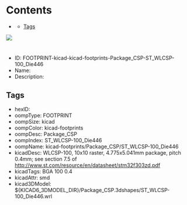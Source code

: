 



Contents
========

* [](#)
	* [Tags](#tags)
  
![][im]
# 

- ID: FOOTPRINT-kicad-kicad-footprints-Package_CSP-ST_WLCSP-100_Die446
- Name: 
- Description: 

## Tags

- hexID: 
- oompType: FOOTPRINT
- oompSize: kicad
- oompColor: kicad-footprints
- oompDesc: Package_CSP
- oompIndex: ST_WLCSP-100_Die446
- oompName: kicad-footprints/Package_CSP/ST_WLCSP-100_Die446
- kicadDesc: WLCSP-100, 10x10 raster, 4.775x5.041mm package, pitch 0.4mm; see section 7.5 of http://www.st.com/resource/en/datasheet/stm32f303zd.pdf
- kicadTags: BGA 100 0.4
- kicadAttr: smd
- kicad3DModel: ${KICAD6_3DMODEL_DIR}/Package_CSP.3dshapes/ST_WLCSP-100_Die446.wrl



[im]: image.png
